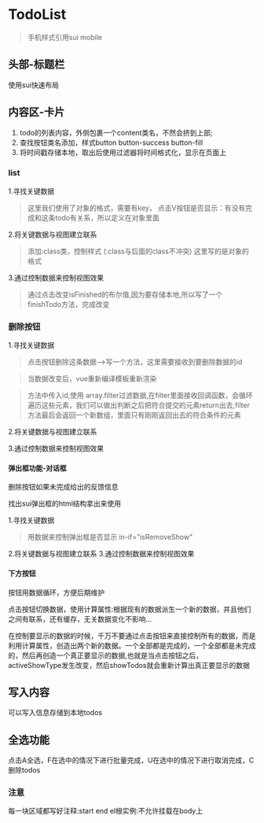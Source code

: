 # TodoList

> 手机样式引用sui mobile

## 头部-标题栏

使用sui快速布局

## 内容区-卡片

1. todo的列表内容，外侧包裹一个content类名，不然会挤到上部;
2. 查找按钮类名添加，样式button button-success button-fill
3. 将时间戳存储本地，取出后使用过滤器将时间格式化，显示在页面上

### list

1.寻找关键数据  

> 这里我们使用了对象的格式，需要有key，
> 点击V按钮是否显示：有没有完成和这条todo有关系，所以定义在对象里面

2.将关键数据与视图建立联系

> 添加:class类，控制样式 (:class与后面的class不冲突) 这里写的是对象的格式

3.通过控制数据来控制视图效果

> 通过点击改变isFinished的布尔值,因为要存储本地,所以写了一个finishTodo方法，完成改变

### 删除按钮

1.寻找关键数据

>点击按钮删除这条数据-->写一个方法，这里需要接收到要删除数据的id

>当数据改变后，vue重新编译模板重新渲染

>方法中传入id,使用 array.filter过滤数据,在filter里面接收回调函数，会循环遍历这些元素，我们可以做出判断之后把符合提交的元素return出去,filter方法最后会返回一个新数组，里面只有刚刚返回出去的符合条件的元素

2.将关键数据与视图建立联系

3.通过控制数据来控制视图效果

#### 弹出框功能-对话框

删除按钮如果未完成给出的反馈信息

找出sui弹出框的html结构拿出来使用

1.寻找关键数据

> 用数据来控制弹出框是否显示 in-if="isRemoveShow"

2.将关键数据与视图建立联系
3.通过控制数据来控制视图效果

#### 下方按钮

按钮用数据循环，方便后期维护
    
点击按钮切换数据，使用计算属性:根据现有的数据派生一个新的数据，并且他们之间有联系，还有缓存，无关数据变化不影响...

在控制要显示的数据的时候，千万不要通过点击按钮来直接控制所有的数据，而是利用计算属性，创造出两个新的数据。一个全部都是完成的，一个全部都是未完成的，然后再创造一个真正要显示的数据,也就是当点击按钮之后，activeShowType发生改变，然后showTodos就会重新计算出真正要显示的数据

## 写入内容

可以写入信息存储到本地todos

## 全选功能

点击A全选，F在选中的情况下进行批量完成，U在选中的情况下进行取消完成，C删除todos

### 注意

每一块区域都写好注释:start end
el根实例:不允许挂载在body上